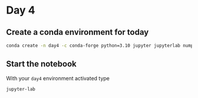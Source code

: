 # Day 4

## Create a conda environment for today 

```bash
conda create -n day4 -c conda-forge python=3.10 jupyter jupyterlab numpy scipy matplotlib scikit-image scikit-learn plotly pandas numba pytorch torchvision
```

## Start the notebook
With your `day4` environment activated type
```bash
jupyter-lab
```
